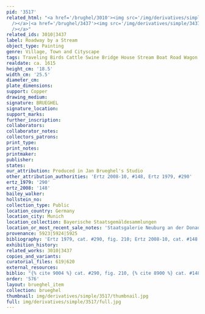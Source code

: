 ```yaml
---
pid: '3517'
related_html: "<a href='/brughel/3010'><img src='/img/derivatives/simple/3010/thumbnail.jpg'
  /></a>|<a href='/brughel/3437'><img src='/img/derivatives/simple/3437/thumbnail.jpg'
  /></a>"
related_ids: 3010|3437
label: Roadway by a Stream
object_type: Painting
genre: Village, Town and Cityscape
tags: Traveling Birds Cattle Swine Bridge House Stream Boat Road Wagon
realdate: ca. 1615
height_cm: '18.5'
width_cm: '25.5'
diameter_cm: 
plate_dimensions: 
support: Copper
drawing_medium: 
signature: BRUEGHEL
signature_location: 
support_marks: 
further_inscription: 
collaborators: 
collaborator_notes: 
collectors_patrons: 
print_type: 
print_notes: 
printmaker: 
publisher: 
states: 
our_attribution: Produced in Jan Brueghel's Studio
other_attribution_authorities: 'Ertz 2008-10, #148, Ertz 1979, #290'
ertz_1979: '290'
ertz_2008: '148'
bailey_walker: 
hollstein_no: 
collection_type: Public
location_country: Germany
location_city: Munich
location_collection: Bayerische Staatsgemäldesammlungen
location_or_most_recent_sale_notes: 'Staatsgalerie Neuburg an der Donau, inv. #2808'
provenance: 5923|5924|5925
bibliography: 'Ertz 1979, cat. #290, fig. 210; Ertz 2008-10, cat. #148'
exhibition_history: 
related_works: 3010|3437
copies_and_variants: 
curatorial_files: 619|620
external_resources: 
biblio: "{% cite 9004 %} cat. #290, fig. 210, {% cite 8900 %} cat. #148"
order: '576'
layout: brueghel_item
collection: brueghel
thumbnail: img/derivatives/simple/3517/thumbnail.jpg
full: img/derivatives/simple/3517/full.jpg
---
```

